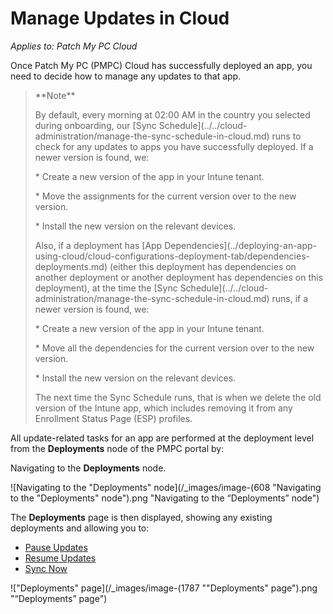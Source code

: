 # Manage Updates in Cloud

_Applies to: Patch My PC Cloud_

Once Patch My PC (PMPC) Cloud has successfully deployed an app, you need to decide how to manage any updates to that app.

<blockquote class="wp-block-quote">
<p>**Note**</p>
<p>By default, every morning at 02:00 AM in the country you selected during onboarding, our [Sync Schedule](../../cloud-administration/manage-the-sync-schedule-in-cloud.md) runs to check for any updates to apps you have successfully deployed. If a newer version is found, we:</p>
<p>* Create a new version of the app in your Intune tenant.</p>
<p>* Move the assignments for the current version over to the new version.</p>
<p>* Install the new version on the relevant devices.</p>
<p>Also, if a deployment has [App Dependencies](../deploying-an-app-using-cloud/cloud-configurations-deployment-tab/dependencies-deployments.md) (either this deployment has dependencies on another deployment or another deployment has dependencies on this deployment), at the time the [Sync Schedule](../../cloud-administration/manage-the-sync-schedule-in-cloud.md) runs, if a newer version is found, we:</p>
<p>* Create a new version of the app in your Intune tenant.</p>
<p>* Move all the dependencies for the current version over to the new version.</p>
<p>* Install the new version on the relevant devices.</p>
<p>The next time the Sync Schedule runs, that is when we delete the old version of the Intune app, which includes removing it from any Enrollment Status Page (ESP) profiles.</p>
</blockquote>

All update-related tasks for an app are performed at the deployment level from the **Deployments** node of the PMPC portal by:

Navigating to the **Deployments** node.

![Navigating to the "Deployments" node](/_images/image-(608 "Navigating to the \"Deployments\" node").png "Navigating to the “Deployments” node")

The **Deployments** page is then displayed, showing any existing deployments and allowing you to:

* [Pause Updates](pause-cloud-updates.md)
* [Resume Updates](resume-cloud-updates.md)
* [Sync Now](sync-now-cloud-feature.md)

!["Deployments" page](/_images/image-(1787 "\"Deployments\" page").png "“Deployments” page")